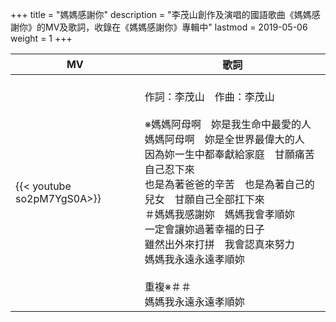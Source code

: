 +++
title = "媽媽感謝你"
description = "李茂山創作及演唱的國語歌曲《媽媽感謝你》的MV及歌詞，收錄在《媽媽感謝你》專輯中"
lastmod = 2019-05-06
weight = 1
+++

MV  | 歌詞  
--------------|-------
{{< youtube so2pM7YgS0A>}}|<br/>作詞：李茂山　作曲：李茂山<br/><br/>※媽媽阿母啊　妳是我生命中最愛的人<br/>媽媽阿母啊　妳是全世界最偉大的人<br/>因為妳一生中都奉獻給家庭　甘願痛苦自己忍下來<br/>也是為著爸爸的辛苦　也是為著自己的兒女　甘願自己全部扛下來<br/>＃媽媽我感謝妳　媽媽我會孝順妳<br/>一定會讓妳過著幸福的日子<br/>雖然出外來打拼　我會認真來努力<br/>媽媽我永遠永遠孝順妳<br/><br/>重複※＃＃<br/>媽媽我永遠永遠孝順妳


